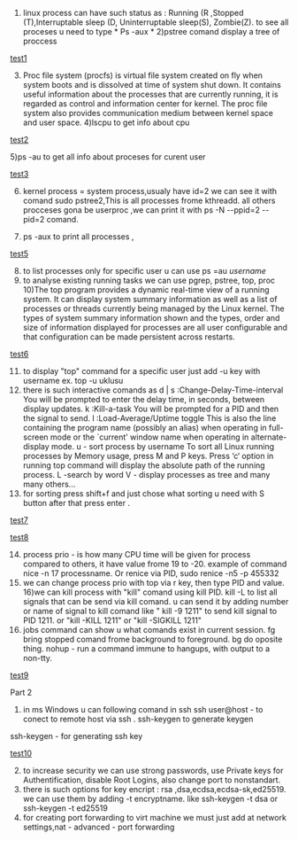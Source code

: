 1) linux process can have such status as : Running (R ,Stopped (T),Interruptable sleep (D, Uninterruptable sleep(S), Zombie(Z). to see all proceses u need to type * Ps -aux *
2)pstree comand display a tree of proccess 

[test1](http://github.com/uklusu/DevOps_online_Lvov_2021Q4/blob/master/m5/task5.3/image/1.png?raw=true)

3) Proc file system (procfs) is virtual file system created on fly when system boots and is dissolved at time of system shut down.
It contains useful information about the processes that are currently running, it is regarded as control and information center for kernel.
The proc file system also provides communication medium between kernel space and user space.
4)lscpu to get info about cpu    

[test2](http://github.com/uklusu/DevOps_online_Lvov_2021Q4/blob/master/m5/task5.2/image/2.png?raw=true)

5)ps -au to get all info about proceses for curent user

[test3](http://github.com/uklusu/DevOps_online_Lvov_2021Q4/blob/master/m5/task5.2/image/3.png?raw=true)

6) kernel process = system process,usualy have id=2 we can see it with comand sudo pstree2,This is all processes frome kthreadd. all others procceses gona be userproc ,we can print it with ps -N --ppid=2 --pid=2 comand.


7) ps -aux to print all processes , 

[test5](http://github.com/uklusu/DevOps_online_Lvov_2021Q4/blob/master/m5/task5.2/image/5.png?raw=true)

8) to list processes only for specific user u can use ps =au *username*
9) to analyse existing running tasks we can use pgrep, pstree, top, proc
10)The  top  program  provides  a dynamic real-time view of a running system.  It can display system summary information as well as a list of processes or threads currently being managed by the Linux kernel.  The types of system summary information shown and the types, order and size of information displayed for processes are all user configurable and that configuration can be made persistent across restarts. 

[test6](http://github.com/uklusu/DevOps_online_Lvov_2021Q4/blob/master/m5/task5.2/image/6.png?raw=true)

11) to display "top" command for a specific user just add -u key with username ex. top -u uklusu
12) there is such interactive comands as
d | s  :Change-Delay-Time-interval
              You will be prompted to enter the delay time, in seconds,
              between display updates.
k  :Kill-a-task
              You will be prompted for a PID and then the signal to
              send.
 l  :Load-Average/Uptime toggle
              This is also the line containing the program name
              (possibly an alias) when operating in full-screen mode or
              the `current' window name when operating in
              alternate-display mode.
u - sort process by username
To sort all Linux running processes by Memory usage, press M and P keys.
Press ‘c‘ option in running top command will display the absolute path of the running process.
L -search by word
V - display processes as tree
and many many others...
13) for sorting press shift+f and just chose what sorting u need with S button after that press enter . 

[test7](http://github.com/uklusu/DevOps_online_Lvov_2021Q4/blob/master/m5/task5.2/image/7.png?raw=true)


[test8](http://github.com/uklusu/DevOps_online_Lvov_2021Q4/blob/master/m5/task5.2/image/8.png?raw=true)

14) process prio -  is how many CPU time will be given for process compared to others, it have value frome 19 to -20. example of command  nice -n 17 processname. Or renice via PID,  sudo renice -n5 -p 455332
15) we can change process prio with top via r key, then type PID and value.
16)we can kill process with "kill" comand using kill PID. kill -L to list all signals that can be send via kill comand. u can send it by adding number or name of signal to kill comand like " kill -9 1211" to send kill signal to PID 1211. or "kill -KILL 1211" or "kill -SIGKILL 1211"
17) jobs command can show u what comands exist in current session. fg bring stopped comand frome background to foreground. bg do oposite thing.  nohup - run a command immune to hangups, with output to a non-tty. 

[test9](http://github.com/uklusu/DevOps_online_Lvov_2021Q4/blob/master/m5/task5.2/image/9.png?raw=true)

Part 2
1) in ms Windows u can following comand in ssh ssh user@host - to conect to remote host via ssh .  ssh-keygen to generate keygen

ssh-keygen - for generating ssh key

[test10](http://github.com/uklusu/DevOps_online_Lvov_2021Q4/blob/master/m5/task5.2/image/10.png?raw=true)

2) to increase security we can use strong passwords, use Private keys for Authentification, disable Root Logins, also change port to nonstandart.
3) there is such options for key encript : rsa ,dsa,ecdsa,ecdsa-sk,ed25519. we can use them by adding -t encryptname. like ssh-keygen -t dsa  or ssh-keygen -t ed25519
4) for creating port forwarding to virt machine we must just add at network settings,nat - advanced - port forwarding


